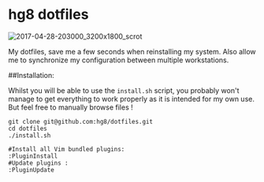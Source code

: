 # hg8 dotfiles

![2017-04-28-203000_3200x1800_scrot](https://cloud.githubusercontent.com/assets/9076747/25542361/875d716a-2c52-11e7-9241-dacb16cab2a3.png)

My dotfiles, save me a few seconds when reinstalling my system. Also allow me to synchronize my configuration between multiple workstations. 

##Installation:

Whilst you will be able to use the `install.sh` script, you probably won't manage to get everything to work properly as it is intended for my own use. But feel free to manually browse files !
 
    git clone git@github.com:hg8/dotfiles.git
    cd dotfiles
    ./install.sh
 
    #Install all Vim bundled plugins:
    :PluginInstall
    #Update plugins :
    :PluginUpdate



